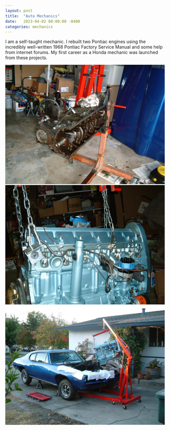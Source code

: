 ```yaml
---
layout: post
title:  "Auto Mechanics"
date:   2023-04-02 00:00:00 -0400
categories: mechanics
---
```


I am a self-taught mechanic. I rebuilt two Pontiac engines using the incredibly well-written 1968 Pontiac Factory Service Manual and some help from internet forums. My first career as a Honda mechanic was launched from these projects.

![Pontiac Engine 1](../media/pontiac1.jpg)
![Pontiac Engine 2](../media/pontiac2.jpg)
![Pontiac Engine 3](../media/pontiac3.jpg)
